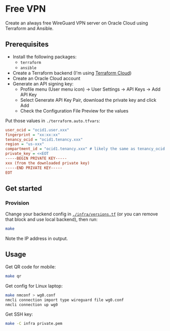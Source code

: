 # Free VPN

Create an always free WireGuard VPN server on Oracle Cloud using Terraform and Ansible.

## Prerequisites

- Install the following packages:
  - `terraform`
  - `ansible`
- Create a Terraform backend (I'm using [Terraform Cloud](https://app.terraform.io))
- Create an Oracle Cloud account
- Generate an API signing key:
  - Profile menu (User menu icon) -> User Settings -> API Keys -> Add API Key
  - Select Generate API Key Pair, download the private key and click Add
  - Check the Configuration File Preview for the values

Put those values in `./terraform.auto.tfvars`:

```ini
user_ocid = "ocid1.user.xxx"
fingerprint = "xx:xx:xx"
tenancy_ocid = "ocid1.tenancy.xxx"
region = "us-xxx"
compartment_id = "ocid1.tenancy.xxx" # likely the same as tenancy_ocid
private_key = <<EOT
-----BEGIN PRIVATE KEY-----
xxx (from the downloaded private key)
-----END PRIVATE KEY-----
EOT
```

## Get started

### Provision

Change your backend config in [`./infra/versions.tf`](./infra/versions.tf#L5) (or you can remove that block and use local backend), then run:

```sh
make
```

Note the IP address in output.

## Usage

Get QR code for mobile:

```sh
make qr
```

Get config for Linux laptop:

```sh
make nmconf > wg0.conf
nmcli connection import type wireguard file wg0.conf
nmcli connection up wg0
```

Get SSH key:

```sh
make -C infra private.pem
```
